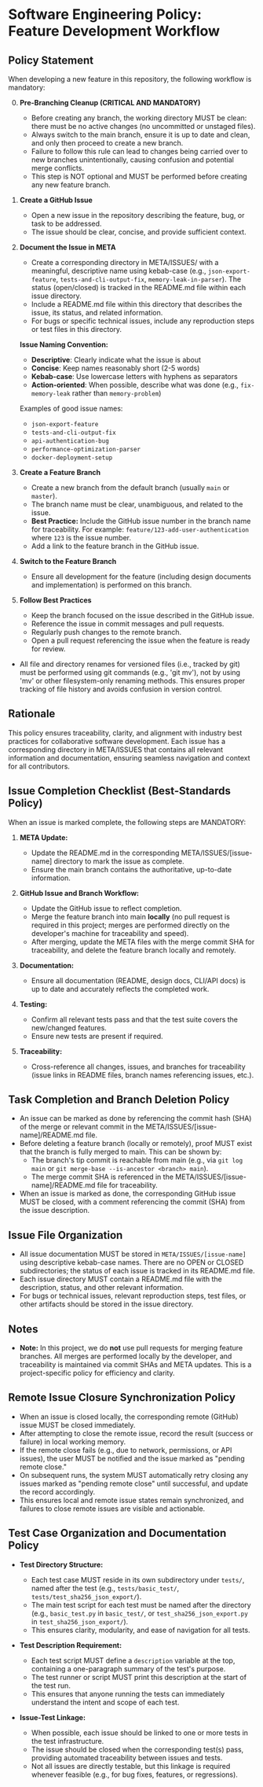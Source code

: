 # Software Engineering Policy: Feature Development Workflow

## Policy Statement

When developing a new feature in this repository, the following workflow is mandatory:

0. **Pre-Branching Cleanup (CRITICAL AND MANDATORY)**

   - Before creating any branch, the working directory MUST be clean: there must be no active changes (no uncommitted or unstaged files).
   - Always switch to the main branch, ensure it is up to date and clean, and only then proceed to create a new branch.
   - Failure to follow this rule can lead to changes being carried over to new branches unintentionally, causing confusion and potential merge conflicts.
   - This step is NOT optional and MUST be performed before creating any new feature branch.

1. **Create a GitHub Issue**

   - Open a new issue in the repository describing the feature, bug, or task to be addressed.
   - The issue should be clear, concise, and provide sufficient context.

2. **Document the Issue in META**

   - Create a corresponding directory in META/ISSUES/ with a meaningful, descriptive name using kebab-case (e.g., `json-export-feature`, `tests-and-cli-output-fix`, `memory-leak-in-parser`). The status (open/closed) is tracked in the README.md file within each issue directory.
   - Include a README.md file within this directory that describes the issue, its status, and related information.
   - For bugs or specific technical issues, include any reproduction steps or test files in this directory.

   **Issue Naming Convention:**

   - **Descriptive**: Clearly indicate what the issue is about
   - **Concise**: Keep names reasonably short (2-5 words)
   - **Kebab-case**: Use lowercase letters with hyphens as separators
   - **Action-oriented**: When possible, describe what was done (e.g., `fix-memory-leak` rather than `memory-problem`)

   Examples of good issue names:

   - `json-export-feature`
   - `tests-and-cli-output-fix`
   - `api-authentication-bug`
   - `performance-optimization-parser`
   - `docker-deployment-setup`

3. **Create a Feature Branch**

   - Create a new branch from the default branch (usually `main` or `master`).
   - The branch name must be clear, unambiguous, and related to the issue.
   - **Best Practice:** Include the GitHub issue number in the branch name for traceability. For example: `feature/123-add-user-authentication` where `123` is the issue number.
   - Add a link to the feature branch in the GitHub issue.

4. **Switch to the Feature Branch**

   - Ensure all development for the feature (including design documents and implementation) is performed on this branch.

5. **Follow Best Practices**
   - Keep the branch focused on the issue described in the GitHub issue.
   - Reference the issue in commit messages and pull requests.
   - Regularly push changes to the remote branch.
   - Open a pull request referencing the issue when the feature is ready for review.

- All file and directory renames for versioned files (i.e., tracked by git) must be performed using git commands (e.g., 'git mv'), not by using 'mv' or other filesystem-only renaming methods. This ensures proper tracking of file history and avoids confusion in version control.

## Rationale

This policy ensures traceability, clarity, and alignment with industry best practices for collaborative software development. Each issue has a corresponding directory in META/ISSUES that contains all relevant information and documentation, ensuring seamless navigation and context for all contributors.

## Issue Completion Checklist (Best-Standards Policy)

When an issue is marked complete, the following steps are MANDATORY:

1. **META Update:**

   - Update the README.md in the corresponding META/ISSUES/[issue-name] directory to mark the issue as complete.
   - Ensure the main branch contains the authoritative, up-to-date information.

2. **GitHub Issue and Branch Workflow:**

   - Update the GitHub issue to reflect completion.
   - Merge the feature branch into main **locally** (no pull request is required in this project; merges are performed directly on the developer's machine for traceability and speed).
   - After merging, update the META files with the merge commit SHA for traceability, and delete the feature branch locally and remotely.

3. **Documentation:**

   - Ensure all documentation (README, design docs, CLI/API docs) is up to date and accurately reflects the completed work.

4. **Testing:**

   - Confirm all relevant tests pass and that the test suite covers the new/changed features.
   - Ensure new tests are present if required.

5. **Traceability:**
   - Cross-reference all changes, issues, and branches for traceability (issue links in README files, branch names referencing issues, etc.).

## Task Completion and Branch Deletion Policy

- An issue can be marked as done by referencing the commit hash (SHA) of the merge or relevant commit in the META/ISSUES/[issue-name]/README.md file.
- Before deleting a feature branch (locally or remotely), proof MUST exist that the branch is fully merged to main. This can be shown by:
  - The branch's tip commit is reachable from main (e.g., via `git log main` or `git merge-base --is-ancestor <branch> main`).
  - The merge commit SHA is referenced in the META/ISSUES/[issue-name]/README.md file for traceability.
- When an issue is marked as done, the corresponding GitHub issue MUST be closed, with a comment referencing the commit (SHA) from the issue description.

## Issue File Organization

- All issue documentation MUST be stored in `META/ISSUES/[issue-name]` using descriptive kebab-case names. There are no OPEN or CLOSED subdirectories; the status of each issue is tracked in its README.md file.
- Each issue directory MUST contain a README.md file with the description, status, and other relevant information.
- For bugs or technical issues, relevant reproduction steps, test files, or other artifacts should be stored in the issue directory.

## Notes

- **Note:** In this project, we do **not** use pull requests for merging feature branches. All merges are performed locally by the developer, and traceability is maintained via commit SHAs and META updates. This is a project-specific policy for efficiency and clarity.

## Remote Issue Closure Synchronization Policy

- When an issue is closed locally, the corresponding remote (GitHub) issue MUST be closed immediately.
- After attempting to close the remote issue, record the result (success or failure) in local working memory.
- If the remote close fails (e.g., due to network, permissions, or API issues), the user MUST be notified and the issue marked as "pending remote close."
- On subsequent runs, the system MUST automatically retry closing any issues marked as "pending remote close" until successful, and update the record accordingly.
- This ensures local and remote issue states remain synchronized, and failures to close remote issues are visible and actionable.

## Test Case Organization and Documentation Policy

- **Test Directory Structure:**
  - Each test case MUST reside in its own subdirectory under `tests/`, named after the test (e.g., `tests/basic_test/`, `tests/test_sha256_json_export/`).
  - The main test script for each test must be named after the directory (e.g., `basic_test.py` in `basic_test/`, or `test_sha256_json_export.py` in `test_sha256_json_export/`).
  - This ensures clarity, modularity, and ease of navigation for all tests.

- **Test Description Requirement:**
  - Each test script MUST define a `description` variable at the top, containing a one-paragraph summary of the test's purpose.
  - The test runner or script MUST print this description at the start of the test run.
  - This ensures that anyone running the tests can immediately understand the intent and scope of each test.

- **Issue-Test Linkage:**
  - When possible, each issue should be linked to one or more tests in the test infrastructure.
  - The issue should be closed when the corresponding test(s) pass, providing automated traceability between issues and tests.
  - Not all issues are directly testable, but this linkage is required whenever feasible (e.g., for bug fixes, features, or regressions).
